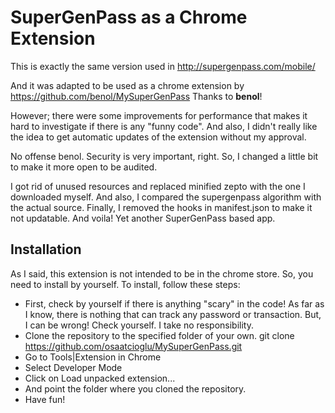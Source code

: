 # SuperGenPass as a Chrome Extension

This is exactly the same version used in http://supergenpass.com/mobile/

And it was adapted to be used as a chrome extension by https://github.com/benol/MySuperGenPass Thanks to <b>benol</b>!

However; there were some improvements for performance that makes it hard to investigate if there is any "funny code". And also, I didn't really like the idea to get automatic updates of the extension without my approval. 

No offense benol. Security is very important, right. So, I changed a little bit to make it more open to be audited. 

I got rid of unused resources and replaced minified zepto with the one I downloaded myself. And also, I compared the supergenpass algorithm with the actual source. Finally, I removed the hooks in manifest.json to make it not updatable. And voila! Yet another SuperGenPass based app.

## Installation

As I said, this extension is not intended to be in the chrome store. So, you need to install by yourself. To install, follow these steps:

* First, check by yourself if there is anything "scary" in the code! As far as I know, there is nothing that can track any password or transaction. But, I can be wrong! Check yourself. I take no responsibility.
* Clone the repository to the specified folder of your own.
	git clone https://github.com/osaatcioglu/MySuperGenPass.git
* Go to Tools|Extension in Chrome
* Select Developer Mode
* Click on Load unpacked extension...
* And point the folder where you cloned the repository.
* Have fun!